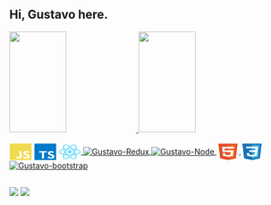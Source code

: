 ## Hi, Gustavo here.
<div>
  <a href="https://github.com/Gustavo-mts">
  <img height="180em" width="45%" src="https://github-readme-stats.vercel.app/api?username=Gustavo-mts&show_icons=true&theme=tokyonight&include_all_commits=true&count_private=true"/>
  <img height="180em" width="45%" src="https://github-readme-stats.vercel.app/api/top-langs/?username=Gustavo-mts&layout=compact&langs_count=7&theme=tokyonight"/>
</div>
<div style="display: inline_block"><br>
  <a src="https://www.javascript.com/">
    <img align="center" alt="Gustavo-Js" height="30" width="40" src="https://raw.githubusercontent.com/devicons/devicon/master/icons/javascript/javascript-plain.svg">
  </a>
  <a src="https://www.typescriptlang.org/">
   <img align="center" alt="Gustavo-Ts" height="30" width="40" src="https://raw.githubusercontent.com/devicons/devicon/master/icons/typescript/typescript-plain.svg">
  </a>
  <a href="https://pt-br.reactjs.org/">
    <img align="center" alt="Gustavo-React" height="30" width="40" src="https://raw.githubusercontent.com/devicons/devicon/master/icons/react/react-original.svg">
  </a>
  <a href="https://redux.js.org/">
    <img align="center" alt="Gustavo-Redux" height="30" width="40"  src="https://cdn.jsdelivr.net/gh/devicons/devicon/icons/redux/redux-original.svg" />
  </a>
  <a href="https://nodejs.org/en/">
      <img align="center" alt="Gustavo-Node" height="30" width="40" src="https://cdn.jsdelivr.net/gh/devicons/devicon/icons/nodejs/nodejs-original.svg" />
  </a>
  <a href="https://www.w3schools.com/html/">
    <img align="center" alt="Gustavo-HTML" height="30" width="40" src="https://raw.githubusercontent.com/devicons/devicon/master/icons/html5/html5-original.svg">
  </a>
  <a href="https://www.w3schools.com/css/">
    <img align="center" alt="Gustavo-CSS" height="30" width="40" src="https://raw.githubusercontent.com/devicons/devicon/master/icons/css3/css3-original.svg">
  </a>
  <a href="https://getbootstrap.com/">
    <img align="center" alt="Gustavo-bootstrap" height="30" width="40" src="https://cdn.jsdelivr.net/gh/devicons/devicon/icons/bootstrap/bootstrap-plain.svg" />
  </a>

</div>
  
  ##
 
<div>  
  <a href = "mailto:ogustavo.developer@gmail.com"><img src="https://img.shields.io/badge/-Gmail-%23333?style=for-the-badge&logo=gmail&logoColor=white" target="_blank"></a>
  <a href="https://www.linkedin.com/in/gustavomartins-dev/ target="_blank"><img src="https://img.shields.io/badge/-LinkedIn-%230077B5?style=for-the-badge&logo=linkedin&logoColor=white" target="_blank"></a> 
 
</div>
